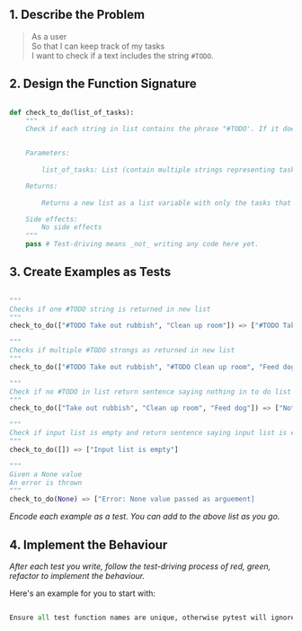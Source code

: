 ## 1. Describe the Problem

> As a user  
> So that I can keep track of my tasks  
> I want to check if a text includes the string `#TODO`.

## 2. Design the Function Signature

```python

def check_to_do(list_of_tasks):
    """
    Check if each string in list contains the phrase "#TODO'. If it does then add to new list. Return new list.


    Parameters: 
        
        list_of_tasks: List (contain multiple strings representing tasks that the user has)

    Returns: 
        
        Returns a new list as a list variable with only the tasks that contain to do phrase

    Side effects: 
        No side effects
    """
    pass # Test-driving means _not_ writing any code here yet.
```

## 3. Create Examples as Tests


```python

"""
Checks if one #TODO string is returned in new list
"""
check_to_do(["#TODO Take out rubbish", "Clean up room"]) => ["#TODO Take out rubbish"]

"""
Checks if multiple #TODO strongs as returned in new list
"""
check_to_do(["#TODO Take out rubbish", "#TODO Clean up room", "Feed dog"]) => [["#TODO Take out rubbish", "#TODO Clean up room"]]

"""
Check if no #TODO in list return sentence saying nothing in to do list
"""
check_to_do(["Take out rubbish", "Clean up room", "Feed dog"]) => ["Nothing in to do list"]

"""
Check if input list is empty and return sentence saying input list is empty
"""
check_to_do([]) => ["Input list is empty"]

"""
Given a None value
An error is thrown
"""
check_to_do(None) => ["Error: None value passed as arguement]

```

_Encode each example as a test. You can add to the above list as you go._

## 4. Implement the Behaviour

_After each test you write, follow the test-driving process of red, green, refactor to implement the behaviour._

Here's an example for you to start with:

```python

Ensure all test function names are unique, otherwise pytest will ignore them!